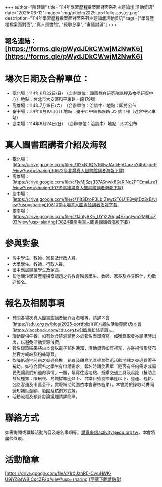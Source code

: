 +++
author="陳建穎"
title="114年學習歷程檔案面對面系列主題論壇 活動資訊"
date="2025-06-12"
image="img/article/2025-portfolio-poster.png"
description="114年學習歷程檔案面對面系列主題論壇活動資訊"
tags=["學習歷程檔案面對面", "真人圖書館", "經驗分享", "審議討論"]
+++

## 報名連結：[https://forms.gle/pWydJDkCWwjM2NwK6](https://forms.gle/pWydJDkCWwjM2NwK6)

# 場次日期及合辦單位：
- 臺北場：114年6月22日(日) （合辦單位：國家教育研究院課程及教學研究中心）地點：台北市大安區和平東路一段179號
- 高雄場：114年7月19日(六)　（合辦單位：洽談中）地點：即將公布
- 臺中場：114年8月10日(日) 地點：臺中市中區民族路 35 號 1 樓（近台中火車站）
- 臺南場：114年8月24日(日)　（合辦單位：洽談中）地點：即將公布

# 真人圖書館講者介紹及海報
- 臺北場：[https://drive.google.com/file/d/1i2xNUQfv16flwJAdbEpOac8cY4hhqqeP/view?usp=sharing](0622臺北場真人圖書館講者海報下載)
- 高雄場：[https://drive.google.com/file/d/1yMjSzs337ASnwk6GaRlNd2PTEmuI_re1/view?usp=sharing](0719高雄場真人圖書館講者海報下載)
- 臺中場：[https://drive.google.com/file/d/11it3DroP3Lb_Zewt2T6U1F3wijtDz3xB/view?usp=sharing](0810臺中場真人圖書館講者海報下載)
- 臺南場：[https://drive.google.com/file/d/1JqlyHK5_UYg220qu4E7qotwm2M9bcZ03/view?usp=sharing](0824臺南場真人圖書館講者海報下載)

# 參與對象
- 高中學生、教師、家長及行政人員。
- 大學學生、教師、行政人員。
- 國中應屆畢業學生及家長。
- 其他關注學習歷程檔案議題之各教育階段學生、教師、家長及各界夥伴，均歡迎報名。

# 報名及相關事項
- 有關各場次真人圖書館講者簡介及海報等，請詳本會[https://edu.org.tw/blog/2025-portfolio](官方網站活動頁面)及本會[https://facebook.com/edu.org.tw](臉書粉絲專頁)。
- 活動提供午餐，如有飲食禁忌請務必於報名表單填寫。如獲錄取者亦請準時出席，以避免活動資源浪費。
- 報名錄取結果將由本會以電子郵件通知，活動資訊如有補充，亦將視情形發布於官方網站及粉絲專頁。
- 為降低遠地前來之交通負擔，花東及離島地區學生往返活動地點之交通費得予補助。如符合資格之學生有申請需求，報名時請於表單「是否有任何需求或需要先讓我們知道的事情」一題，填寫往返地點、搭乘交通工具及起訖（補助金額及種類：限飛機、高鐵標準座以下、台鐵自強號標準座以下、捷運、輕軌、公路客運及市區公車，實際補助範圍依本會審核結果）。本會將於錄取時併同通知補助金額、範圍及核銷方式等。
- 活動流程及預計討論議題請詳簡章。

# 聯絡方式
如需詢問或聯繫活動內容及報名事項等，請逕來信activity@edu.org.tw，本會將盡快答覆。

# 活動簡章
[https://drive.google.com/file/d/1rOJznRD-CwuHWK-U9jYZ8sWB_Cs4ZP2q/view?usp=sharing](簡章下載請點我)